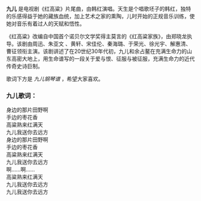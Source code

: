 

**九儿**
是电视剧《红高粱》片尾曲，由韩红演唱。天生是个唱歌坯子的韩红，独特的乐感得益于她的藏族血统，加上艺术之家的熏陶，儿时开始的正规音乐训练，使她对音乐有着过人的天赋和悟性。

  
《红高粱》改编自中国首个诺贝尔文学奖得主莫言的《红高粱家族》，由郑晓龙执导。该剧由周迅、朱亚文
、黄轩、宋佳伦、秦海璐、于荣光、徐光宇、解惠清、曹征领衔主演。该剧讲述了在20世纪30年代初，九儿和余占鳌在充满生命力的山东高密大地上，用生命谱写的一段关于爱与恨、征服与被征服，充满生命力的近代传奇史诗巨制。

  
歌词下方是 _九儿钢琴谱_ ，希望大家喜欢。

### 九儿歌词：

身边的那片田野啊  
手边的枣花香  
高粱熟来红满天  
九儿我送你去远方  
身边的那片田野啊  
手边的枣花香  
高粱熟来红满天  
九儿我送你去远方  
啊……啊……  
高粱熟来红满天  
九儿我送你去远方  
九儿我送你去远方

